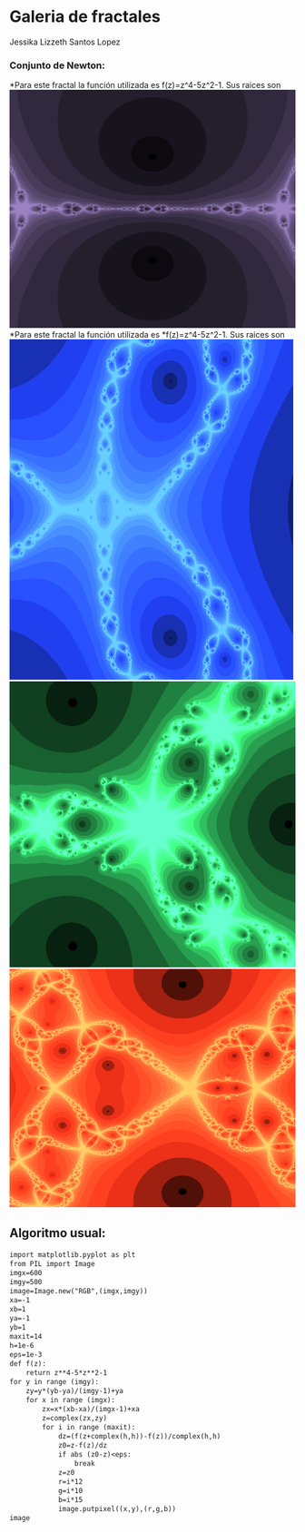 # Galeria de fractales 
Jessika Lizzeth Santos Lopez 

### Conjunto de Newton:
*Para este fractal la función utilizada es f(z)=z^4-5z^2-1. Sus raices son 
![Nombre de la imagenl](https://raw.githubusercontent.com/JessiLiz/JessiLiz.github.io/master/newton.png)
*Para este fractal la función utilizada es *f(z)=z^4-5z^2-1. Sus raices son
![Nombre de la imagenl](https://github.com/JessiLiz/JessiLiz.github.io/blob/master/Newton2.png)
![Nombre de la imagenl](Newton3.png)
![Nombre de la imagenl](Newton4.png)
## Algoritmo usual:
````
import matplotlib.pyplot as plt
from PIL import Image
imgx=600
imgy=500
image=Image.new("RGB",(imgx,imgy))
xa=-1
xb=1
ya=-1
yb=1
maxit=14
h=1e-6
eps=1e-3
def f(z):
    return z**4-5*z**2-1
for y in range (imgy):
    zy=y*(yb-ya)/(imgy-1)+ya
    for x in range (imgx):
        zx=x*(xb-xa)/(imgx-1)+xa
        z=complex(zx,zy)
        for i in range (maxit):
            dz=(f(z+complex(h,h))-f(z))/complex(h,h)
            z0=z-f(z)/dz
            if abs (z0-z)<eps:
                break
            z=z0
            r=i*12
            g=i*10
            b=i*15
            image.putpixel((x,y),(r,g,b))
image
````
 

